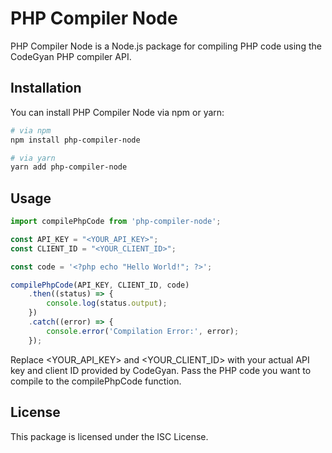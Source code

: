 # PHP Compiler Node

PHP Compiler Node is a Node.js package for compiling PHP code using the CodeGyan PHP compiler API.

## Installation

You can install PHP Compiler Node via npm or yarn:

```bash
# via npm
npm install php-compiler-node

# via yarn
yarn add php-compiler-node
```

## Usage
```js
import compilePhpCode from 'php-compiler-node';

const API_KEY = "<YOUR_API_KEY>";
const CLIENT_ID = "<YOUR_CLIENT_ID>";

const code = '<?php echo "Hello World!"; ?>';

compilePhpCode(API_KEY, CLIENT_ID, code)
    .then((status) => {
        console.log(status.output);
    })
    .catch((error) => {
        console.error('Compilation Error:', error);
    });
```
Replace <YOUR_API_KEY> and <YOUR_CLIENT_ID> with your actual API key and client ID provided by CodeGyan. Pass the PHP code you want to compile to the compilePhpCode function.

## License

This package is licensed under the ISC License.

